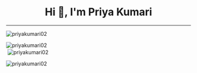 <h1 align="center">Hi 👋, I'm Priya Kumari</h1>
<hr>
<p align="left"> <img src="https://komarev.com/ghpvc/?username=priyakumari02&label=Profile%20views&color=0e75b6&style=flat" alt="priyakumari02" /> </p>

<!-- <p align="left"> <a href="https://github.com/ryo-ma/github-profile-trophy"><img src="https://github-profile-trophy.vercel.app/?username=priyakumari02" alt="priyakumari02" /></a> </p> -->


<p><img align="left" src="https://github-readme-stats.vercel.app/api/top-langs?username=priyakumari02&show_icons=true&locale=en&layout=compact" alt="priyakumari02" /></p>
<br>
<span>&nbsp;<img align="center" src="https://github-readme-stats.vercel.app/api?username=priyakumari02&show_icons=true&locale=en" alt="priyakumari02" /><span>

<p><img align="center" src="https://github-readme-streak-stats.herokuapp.com/?user=priyakumari02&" alt="priyakumari02" /></p>

<!--
**priyakumari02/priyakumari02** is a ✨ _special_ ✨ repository because its `README.md` (this file) appears on your GitHub profile.

Here are some ideas to get you started:

- 🔭 I’m currently working on ...
- 🌱 I’m currently learning ...
- 👯 I’m looking to collaborate on ...
- 🤔 I’m looking for help with ...
- 💬 Ask me about ...
- 📫 How to reach me: ...
- 😄 Pronouns: ...
- ⚡ Fun fact: ...
-->
